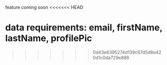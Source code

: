 feature coming soon
<<<<<<< HEAD

# data requirements: email, firstName, lastName, profilePic

> > > > > > > 0d43e6395274d139c67d5d8e420d1c0da729e886
